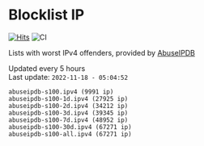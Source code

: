 # Blocklist IP

[![Hits](https://hits.seeyoufarm.com/api/count/incr/badge.svg?url=https%3A%2F%2Fgithub.com%2Fborestad%2Fblocklist-ip%2F&count_bg=%2379C83D&title_bg=%23555555&icon=&icon_color=%23E7E7E7&title=hits&edge_flat=false)](https://hits.seeyoufarm.com)  ![CI](https://img.shields.io/github/workflow/status/borestad/blocklist-ip/CI?style=flat-square)

Lists with worst IPv4 offenders, provided by [AbuseIPDB](https://www.abuseipdb.com/)

<!-- FOOTER-PLACEHOLDER -->
Updated every 5 hours<br>
Last update: `2022-11-18 - 05:04:52`
```
abuseipdb-s100.ipv4 (9991 ip)
abuseipdb-s100-1d.ipv4 (27925 ip)
abuseipdb-s100-2d.ipv4 (34212 ip)
abuseipdb-s100-3d.ipv4 (39345 ip)
abuseipdb-s100-7d.ipv4 (48952 ip)
abuseipdb-s100-30d.ipv4 (67271 ip)
abuseipdb-s100-all.ipv4 (67271 ip)
```
